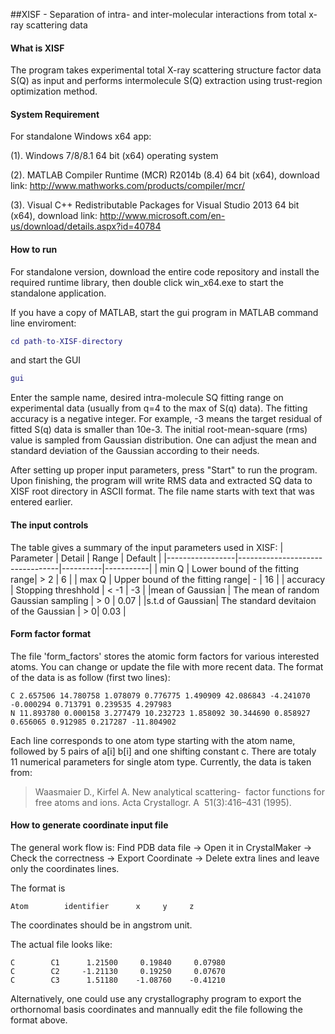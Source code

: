 ##XISF - Separation of intra- and inter-molecular interactions from total x-ray scattering data

#### What is XISF
The program takes experimental total X-ray scattering structure factor data S(Q) as input and performs intermolecule S(Q) extraction using trust-region optimization method.


#### System Requirement
For standalone Windows x64 app:

(1). Windows 7/8/8.1 64 bit (x64) operating system

(2). MATLAB Compiler Runtime (MCR) R2014b (8.4) 64 bit (x64), download link: http://www.mathworks.com/products/compiler/mcr/

(3). Visual C++ Redistributable Packages for Visual Studio 2013 64 bit (x64), download link: http://www.microsoft.com/en-us/download/details.aspx?id=40784

#### How to run
For standalone version, download the entire code repository and install the required runtime library, then double click win_x64.exe to start the standalone application.

If you have a copy of MATLAB, start the gui program in MATLAB command line enviroment: 

```matlab
cd path-to-XISF-directory
```
and start the GUI
```matlab
gui
```
 Enter the sample name, desired intra-molecule SQ fitting range on experimental data (usually from q=4 to the max of S(q) data). The fitting accuracy is a negative integer. For example, -3 means the target residual of fitted S(q) data is smaller than 10e-3. The initial root-mean-square (rms) value is sampled from Gaussian distribution. One can adjust the mean and standard deviation of the Gaussian according to their needs.

After setting up proper input parameters, press "Start" to run the program. Upon finishing, the program will write RMS data and extracted SQ data to XISF root directory in ASCII format. The file name starts with text that was entered earlier. 

#### The input controls
The table gives a summary of the input parameters used in XISF:
| Parameter       | Detail                          | Range    | Default   |
|-----------------|---------------------------------|----------|-----------|
| min Q           | Lower bound of the fitting range| > 2      | 6         |
| max Q           | Upper bound of the fitting range| -        | 16        |
| accuracy        | Stopping threshhold             | < -1     | -3        |
|mean of Gaussian | The mean of random Gaussian sampling | > 0 | 0.07      |
|s.t.d of Gaussian| The standard devitaion of the Gaussian | > 0| 0.03 |

#### Form factor format
The file 'form_factors' stores the atomic form factors for various interested atoms. You can change or update the file with more recent data. The format of the data is as follow (first two lines):
```
C 2.657506 14.780758 1.078079 0.776775 1.490909 42.086843 -4.241070 -0.000294 0.713791 0.239535 4.297983
N 11.893780 0.000158 3.277479 10.232723 1.858092 30.344690 0.858927 0.656065 0.912985 0.217287 -11.804902
```
Each line corresponds to one atom type starting with the atom name, followed by 5 pairs of a[i] b[i] and one shifting constant c. There are totaly 11 numerical parameters for single atom type. Currently, the data is taken from:
>Waasmaier D., Kirfel A. New analytical scattering-  factor functions for free atoms and ions. Acta Crystallogr. A  51(3):416–431 (1995). 

#### How to generate coordinate input file
The general work flow is:
Find PDB data file -> Open it in CrystalMaker -> Check the correctness -> Export Coordinate -> Delete extra lines and leave only the coordinates lines.

The format is
```
Atom        identifier      x     y     z
```
The coordinates should be in angstrom unit.

The actual file looks like:
```
C        C1      1.21500     0.19840     0.07980
C        C2     -1.21130     0.19250     0.07670
C        C3      1.51180    -1.08760    -0.41210
```

Alternatively, one could use any crystallography program to export the orthornomal basis coordinates and mannually edit the file following the format above.
